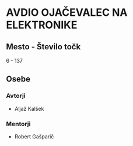 # AVDIO OJAČEVALEC NA ELEKTRONIKE
## Mesto - Število točk
6 - 137
## Osebe
### Avtorji
 * Aljaž Kalšek
### Mentorji
 * Robert Gašparič